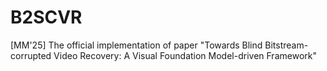 # B2SCVR
[MM'25] The official implementation of paper "Towards Blind Bitstream-corrupted Video Recovery: A Visual Foundation Model-driven Framework"
